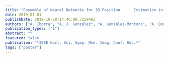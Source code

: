 ```yaml
---
title: "Ensemble of Neural Networks for 3D Position      Estimation in Monolithic PET Detectors"
date: 2019-01-01
publishDate: 2019-10-28T14:46:00.725940Z
authors: ["A. Iborra", "A. J. González", "A. González-Montoro", "A. Bousse", "D. Visvikis"]
publication_types: ["1"]
abstract: ""
featured: false
publication: "*IEEE Nucl. Sci. Symp. Med. Imag. Conf. Rec.*"
tags: ["poster"]
---
```



